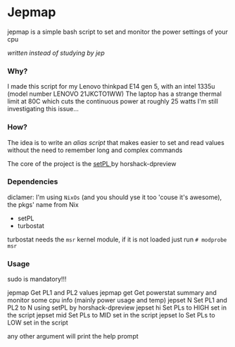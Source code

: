 # Jepmap

jepmap is a simple bash script to set and monitor the power settings of your cpu

*written instead of studying by jep*

### Why?
I made this script for my Lenovo thinkpad E14 gen 5, with an intel 1335u (model number LENOVO 21JKCTO1WW)
The laptop has a strange thermal limit at 80C which cuts the continuous power at roughly 25 watts
I'm still investigating this issue...

### How?
The idea is to write an *alias script* that makes easier to set and read values without the need to remember long and complex commands

The core of the project is the [ setPL ](https://github.com/horshack-dpreview/setPL) by horshack-dpreview

### Dependencies
diclamer: I'm using `NixOs` (and you should yse it too 'couse it's awesome), the pkgs' name from Nix
- setPL
- turbostat

turbostat needs the `msr` kernel module, if it is not loaded just run
`# modprobe msr`

### Usage

sudo is mandatory!!!

jepmap        Get PL1 and PL2 values
jepmap get    Get powerstat summary and monitor some cpu info (mainly power usage and temp)
jepset N      Set PL1 and PL2 to N using setPL by horshack-dpreview
jepset hi     Set PLs to HIGH set in the script
jepset mid    Set PLs to MID set in the script
jepset lo     Set PLs to LOW set in the script

any other argument will print the help prompt
